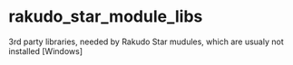 # rakudo_star_module_libs
3rd party libraries, needed by Rakudo Star mudules, which are usualy not installed [Windows]
